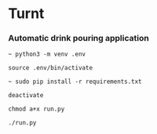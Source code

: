 # Turnt

### Automatic drink pouring application

```
~ python3 -m venv .env
```

```
source .env/bin/activate
```

```
~ sudo pip install -r requirements.txt
```

```
deactivate
```

```
chmod a+x run.py
```

```
./run.py
```